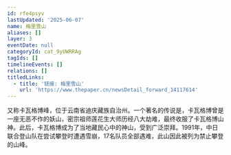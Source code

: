 ```yaml
---
id: rfe4psyv
lastUpdated: '2025-06-07'
name: 梅里雪山
aliases: []
layer: 3
eventDate: null
categoryId: cat_9yUWRRAg
tagIds: []
timelineEvents: []
relations: []
titledLinks:
  - title: '链接: 梅里雪山'
    url: 'https://www.thepaper.cn/newsDetail_forward_14117614'
---
```

又称卡瓦格博峰，位于云南省迪庆藏族自治州。一个著名的传说是，卡瓦格博曾是一座无恶不作的妖山，密宗祖师莲花生大师历经八大劫难，最终收服了卡瓦格博山神。此后，卡瓦格博成为了当地藏民心中的神山，受到广泛崇拜。1991年，中日联合登山队在尝试攀登时遭遇雪崩，17名队员全部遇难，此山因此被列为禁止攀登的山峰。
